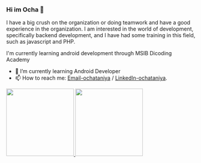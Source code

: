 ### Hi im Ocha 👋

I have a big crush on the organization or doing teamwork and have a good experience in the organization. I am
interested in the world of development, specifically backend development, and I have had some training in this field, such as javascript and PHP. 

I'm currently learning android development through MSIB Dicoding Academy

- 🌱 I’m currently learning Android Developer
- 📫 How to reach me: [Email-ochataniya](mailto:ochataniya@gmail.com) / [LinkedIn-ochataniya](https://www.linkedin.com/in/ochataniya/).

<p align="left">
<a href="https://github.com/dimasmds">
  <img height="180em" src="https://github-readme-stats-eight-theta.vercel.app/api?username=dimasmds&show_icons=true&theme=algolia&include_all_commits=true&count_private=true"/>
  <img height="180em" src="https://github-readme-stats-eight-theta.vercel.app/api/top-langs/?username=dimasmds&layout=compact&langs_count=8&theme=algolia"/>
</a>
</p>
